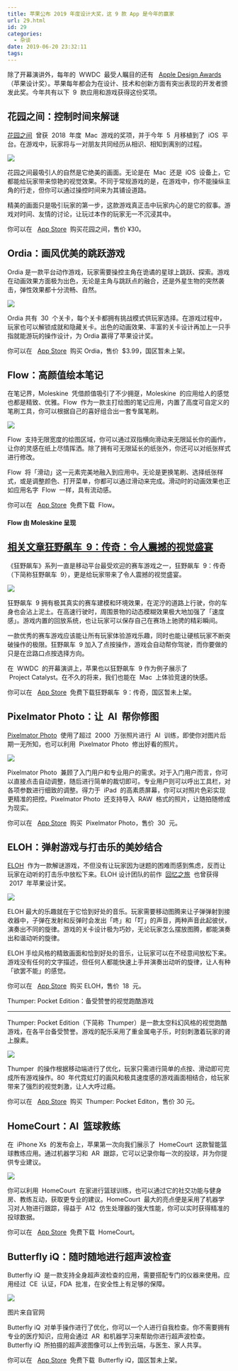 ```yaml
---
title: 苹果公布 2019 年度设计大奖，这 9 款 App 是今年的赢家
url: 29.html
id: 29
categories:
  - 杂谈
date: 2019-06-20 23:32:11
tags:
---
```


除了开幕演讲外，每年的  WWDC  最受人瞩目的还有   [Apple Design Awards](https://developer.apple.com/design/awards)（苹果设计奖）。苹果每年都会为在设计、技术和创新方面有突出表现的开发者颁发此奖。今年共有以下  9  款应用和游戏获得这份奖项。

## 花园之间：控制时间来解谜

[花园之间](https://sspai.com/post/51367)  曾获  2018  年度  Mac  游戏的奖项，并于今年  5  月移植到了  iOS  平台。在游戏中，玩家将与一对朋友共同经历从相识、相知到离别的过程。

![](https://cdn.sspai.com/2019/06/05/3e0bc828c1521191e678acbd37bf0b67.jpg?imageView2/2/w/1120/q/90/interlace/1/ignore-error/1)

花园之间最吸引人的自然是它绝美的画面。无论是在  Mac  还是  iOS  设备上，它都能给玩家带来惊艳的视觉效果。不同于常规游戏的是，在游戏中，你不能操纵主角的行走，但你可以通过操控时间来为其铺设道路。

精美的画面只是吸引玩家的第一步，这款游戏真正击中玩家内心的是它的叙事。游戏对时间、友情的讨论，让玩过本作的玩家无一不沉浸其中。

你可以在   [App Store](https://itunes.apple.com/cn/app/%E8%8A%B1%E5%9B%AD%E4%B9%8B%E9%97%B4/id1371965583?mt=8&ign-mpt=uo%3D4)  购买花园之间，售价 ¥30。

## Ordia：画风优美的跳跃游戏

Ordia 是一款平台动作游戏，玩家需要操控主角在诡谲的星球上跳跃、探索。游戏在动画效果方面极为出色，无论是主角与跳跃点的融合，还是外星生物的突然袭击，弹性效果都十分流畅、自然。

![](https://cdn.sspai.com/2019/06/04/d3cfc66ab2c0b50c5c6af2b769d56258.jpg?imageView2/2/w/1120/q/90/interlace/1/ignore-error/1)

Ordia 共有  30  个关卡，每个关卡都拥有挑战模式供玩家选择。在游戏过程中，玩家也可以解锁成就和隐藏关卡。出色的动画效果、丰富的关卡设计再加上一只手指就能游玩的操作设计，为 Ordia 赢得了苹果设计奖。

你可以在   [App Store](https://itunes.apple.com/us/app/ordia/id1309000429)  购买 Ordia，售价  \$3.99，国区暂未上架。

## Flow：高颜值绘本笔记

在笔记界，Moleskine  凭借颜值吸引了不少拥趸，Moleskine  的应用给人的感觉也都是精致、优雅。Flow  作为一款主打绘图的笔记应用，内置了高度可自定义的笔刷工具，你可以根据自己的喜好组合出一套专属笔刷。

![](https://cdn.sspai.com/2019/06/04/cffb07cee4cee0b5e1631ab4fa93c947.png?imageView2/2/w/1120/q/90/interlace/1/ignore-error/1)

Flow  支持无限宽度的绘图区域，你可以通过双指横向滑动来无限延长你的画作，让你的灵感在纸上尽情挥洒。除了拥有可无限延长的纸张外，你还可以对纸张样式进行修改。

Flow  将「滑动」这一元素完美地融入到应用中。无论是更换笔刷、选择纸张样式，或是调整颜色、打开菜单，你都可以通过滑动来完成。滑动时的动画效果也正如应用名字  Flow  一样，具有流动感。

你可以在   [App Store](https://itunes.apple.com/cn/app/flow-by-moleskine/id1271361459)  免费下载  Flow。

#### Flow 由 Moleskine 呈现

## [相关文章狂野飙车  9：传奇：令人震撼的视觉盛宴](https://sspai.com/app/Flow%E7%94%B1Moleskine%E5%91%88%E7%8E%B0)

《狂野飙车》系列一直是移动平台最受欢迎的赛车游戏之一，狂野飙车  9：传奇（下简称狂野飙车  9），更是给玩家带来了令人震撼的视觉盛宴。

![](https://cdn.sspai.com/2019/06/04/1b98af249884a76914767b2d9f95b7c6.png?imageView2/2/w/1120/q/90/interlace/1/ignore-error/1)

狂野飙车  9 拥有极其真实的赛车建模和环境效果，在泥泞的道路上行驶，你的车身也会沾上泥土。在高速行驶时，周围景物的动态模糊效果极大地加强了「速度感」。游戏内置的回放系统，也让玩家可以保存自己在赛场上驰骋的精彩瞬间。

一款优秀的赛车游戏应该能让所有玩家体验游戏乐趣，同时也能让硬核玩家不断突破操作的极限。狂野飙车  9 加入了点按操作，游戏会自动帮你驾驶，而你要做的只是在岔路口点按选择方向。

在  WWDC  的开幕演讲上，苹果也以狂野飙车  9 作为例子展示了  Project Catalyst。在不久的将来，我们也能在  Mac  上体验竞速的快感。

你可以在   [App Store](https://itunes.apple.com/us/app/asphalt-9-legends/id805603214?mt=8)  免费下载狂野飙车  9：传奇，国区暂未上架。

## Pixelmator Photo：让  AI  帮你修图

[Pixelmator Photo](https://sspai.com/post/54012)  使用了超过  2000  万张照片进行  AI  训练，即使你对图片后期一无所知，也可以利用  Pixelmator Photo  修出好看的照片。

![](https://cdn.sspai.com/2019/06/04/9c1182d3729c4ee9364e9f372ba5af84.jpg?imageView2/2/w/1120/q/90/interlace/1/ignore-error/1)

Pixelmator Photo  兼顾了入门用户和专业用户的需求。对于入门用户而言，你可以直接点击自动调整，随后进行简单的裁切即可。专业用户则可以呼出工具栏，对各项参数进行细致的调整。得力于  iPad  的高素质屏幕，你可以对照片色彩实现更精准的把控。Pixelmator Photo  还支持导入  RAW  格式的照片，让随拍随修成为现实。

你可以在   [App Store](https://itunes.apple.com/cn/app/pixelmator-photo/id1444636541?mt=8)  购买  Pixelmator Photo，售价  30  元。

## ELOH：弹射游戏与打击乐的美妙结合

[ELOH](https://sspai.com/post/47467)  作为一款解谜游戏，不但没有让玩家因为谜题的困难而感到焦虑，反而让玩家在动听的打击乐中放松下来。ELOH 设计团队的前作  [回忆之旅](https://sspai.com/post/39581)  也曾获得  2017  年苹果设计奖。

![](https://cdn.sspai.com/2019/06/04/900e63476c9f5e35fbd3b1228e03210c.jpeg?imageView2/2/w/1120/q/90/interlace/1/ignore-error/1)

ELOH 最大的乐趣就在于它恰到好处的音乐。玩家需要移动图腾来让子弹弹射到接收器中，子弹在发射和反弹时会发出「咚」和「叮」的声音，两种声音此起彼伏，演奏出不同的旋律。游戏的关卡设计极为巧妙，无论玩家怎么摆放图腾，都能演奏出和谐动听的旋律。

ELOH 手绘风格的精致画面和恰到好处的音乐，让玩家可以在不经意间放松下来。游戏没有任何的文字描述，但任何人都能快速上手并演奏出动听的旋律，让人有种「欲罢不能」的感觉。

你可以在   [App Store](https://itunes.apple.com/cn/app/eloh/id1406382064?mt=8&uo=4&at=11l6hc&app=itunes&ct=fnd)  购买 ELOH，售价  18  元。

Thumper: Pocket Edition：备受赞誉的视觉跑酷游戏

---

Thumper: Pocket Edition（下简称  Thumper）是一款太空科幻风格的视觉跑酷游戏，在各平台备受赞誉。游戏的配乐采用了重金属电子乐，时刻刺激着玩家的肾上腺素。

![](https://cdn.sspai.com/2019/06/04/0a44590870a4361b5aefc9b77a7b217e.jpeg?imageView2/2/w/1120/q/90/interlace/1/ignore-error/1)

Thumper  的操作根据移动端进行了优化，玩家只需进行简单的点按、滑动即可完成所有游戏操作。80  年代霓虹灯的画风和极具速度感的游戏画面相结合，给玩家带来了强烈的视觉刺激，让人大呼过瘾。

你可以在   [App Store](https://itunes.apple.com/cn/app/id1287138671)  购买  Thumper: Pocket Editon，售价 30 元。

## HomeCourt：AI  篮球教练

在  iPhone Xs  的发布会上，苹果第一次向我们展示了  HomeCourt  这款智能篮球教练应用。通过机器学习和  AR  跟踪，它可以记录你每一次的投球，并为你提供专业建议。

![](https://cdn.sspai.com/2019/06/04/064f6881044077fdfd43168b81bcb950.png?imageView2/2/w/1120/q/90/interlace/1/ignore-error/1)

你可以利用  HomeCourt  在家进行篮球训练，也可以通过它的社交功能与健身房、教练互动，获取更专业的建议。HomeCourt  最大的亮点便是采用了机器学习对人物进行跟踪，得益于  A12  仿生处理器的强大性能，你可以实时获得精准的投球数据。

你可以在   [App Store](https://itunes.apple.com/us/app/homecourt-the-basketball-app/id1258520424?mt=8)  免费下载  HomeCourt。

## Butterfly iQ：随时随地进行超声波检查

Butterfly iQ  是一款支持全身超声波检查的应用，需要搭配专门的仪器来使用。应用经过  CE  认证，FDA  批准，在安全性上有足够的保障。

![](https://cdn.sspai.com/2019/06/05/cd38768a153bb1f8f832cbc7483e9898.png?imageView2/2/w/1120/q/90/interlace/1/ignore-error/1)

图片来自官网

Butterfly iQ  对单手操作进行了优化，你可以一个人进行自我检查。你不需要拥有专业的医疗知识，应用会通过  AR  和机器学习来帮助你进行超声波检查。Butterfly iQ  所拍摄的超声波图像可以上传到云端，与医生、家人共享。

你可以在   [App Store](https://itunes.apple.com/us/app/butterfly-iq-ultrasound/id1183035589?mt=8)  免费下载  Butterfly iQ，国区暂未上架。

